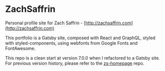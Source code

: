 # ZachSaffrin

Personal profile site for Zach Saffrin - [http://zachsaffrin.com](http://zachsaffrin.com)

This portfolio is a Gatsby site, composed with React and GraphQL, styled with styled-components, using webfonts from Google Fonts and FontAwesome.

This repo is a clean start at version 7.0.0 when I refactored to a Gatsby site. For previous version history, please refer to the [zs-homepage](https://github.com/zsaffrin/zs-homepage) repo.

